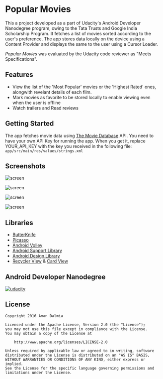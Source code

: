 # Popular Movies

This a project developed as a part of Udacity's Android Developer Nanodegree program, owing to the Tata Trusts and Google India Scholarship Program. It fetches a list of movies sorted according to the user's preference. The app stores data locally on the device using a Content Provider and displays the same to the user using a Cursor Loader.

*Popular Movies* was evaluated by the Udacity code reviewer as "Meets Specifications".

## Features

* View the list of the 'Most Popular' movies or the 'Highest Rated' ones, alongwith revelant details of each film.
* Mark movies as favorite to be stored locally to enable viewing even when the user is offline
* Watch trailers and Read reviews 

## Getting Started

The app fetches movie data using [The Movie Database](https://www.themoviedb.org/documentation/api) API. You need to have your own API Key for running the app. When you get it, replace YOUR_API_KEY with the key you received in the following file:
    ```
    app/src/main/res/values/strings.xml
    ```

## Screenshots

![screen](../master/screens/Phone/1.png)

![screen](../master/screens/Phone/2.png)

![screen](../master/screens/Phone/3.png)

![screen](../master/screens/Tablets/1.png)

## Libraries

* [ButterKnife](https://github.com/JakeWharton/butterknife)
* [Picasso](http://square.github.io/picasso/)
* [Android Volley](https://github.com/mcxiaoke/android-volley)
* [Android Support Library](https://developer.android.com/topic/libraries/support-library/index.html)
* [Android Design Library](http://android-developers.blogspot.in/2015/05/android-design-support-library.html)
* [Recycler View](https://developer.android.com/reference/android/support/v7/widget/RecyclerView.html) & [Card View](https://developer.android.com/reference/android/support/v7/widget/CardView.html)

## Android Developer Nanodegree
[![udacity][1]][2]

[1]: ../master/screens/nanodegree.png
[2]: https://www.udacity.com/course/android-developer-nanodegree--nd801

## License

    Copyright 2016 Aman Dalmia

    Licensed under the Apache License, Version 2.0 (the "License");
    you may not use this file except in compliance with the License.
    You may obtain a copy of the License at

        http://www.apache.org/licenses/LICENSE-2.0

    Unless required by applicable law or agreed to in writing, software
    distributed under the License is distributed on an "AS IS" BASIS,
    WITHOUT WARRANTIES OR CONDITIONS OF ANY KIND, either express or implied.
    See the License for the specific language governing permissions and
    limitations under the License.
